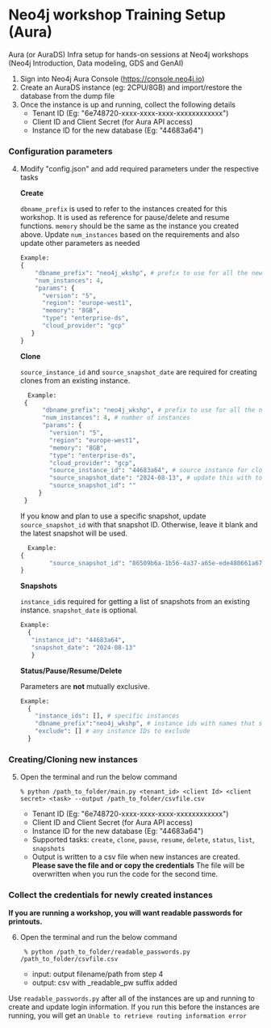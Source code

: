 # Neo4j workshop Training Setup (Aura)
Aura (or AuraDS) Infra setup for hands-on sessions at Neo4j workshops (Neo4j Introduction, Data modeling, GDS and GenAI)

1. Sign into Neo4j Aura Console (https://console.neo4j.io)
2. Create an AuraDS instance (eg: 2CPU/8GB) and import/restore the database from the dump file
3. Once the instance is up and running, collect the following details
    - Tenant ID (Eg: "6e748720-xxxx-xxxx-xxxx-xxxxxxxxxxxx")
    - Client ID and Client Secret (for Aura API access)
    - Instance ID for the new database (Eg: "44683a64")

### Configuration parameters
4. Modify "config.json" and add required parameters under the respective tasks

   **Create**
   
   `dbname_prefix` is used to refer to the instances created for this workshop. It is used as reference for pause/delete and resume functions. `memory` should be the same as the instance you created above. Update `num_instances` based on the requirements and also update other parameters as needed

     ```python
     Example:
    {
         "dbname_prefix": "neo4j_wkshp", # prefix to use for all the newly created machines
         "num_instances": 4,
         "params": {
           "version": "5",
           "region": "europe-west1",
           "memory": "8GB",
           "type": "enterprise-ds",
           "cloud_provider": "gcp"
        }
    }
     ```

    **Clone**

   `source_instance_id` and `source_snapshot_date` are required for creating clones from an existing instance. 

   ```python
     Example:
    {
         "dbname_prefix": "neo4j_wkshp", # prefix to use for all the newly created machines
         "num_instances": 4, # number of instances 
         "params": {
           "version": "5",
           "region": "europe-west1",
           "memory": "8GB",
           "type": "enterprise-ds",
           "cloud_provider": "gcp",
           "source_instance_id": "44683a64", # source instance for clones
           "source_snapshot_date": "2024-08-13", # update this with today's date or a specific date in the past
           "source_snapshot_id": ""
        }
    }
     ```  
   If you know and plan to use a specific snapshot, update `source_snapshot_id` with that snapshot ID.  Otherwise, leave it blank and the latest snapshot will be used.

   ```python
     Example:
   {
           "source_snapshot_id": "86509b6a-1b56-4a37-a65e-ede480661a67"
   }
   ```

   **Snapshots**

    `instance_id`is required for getting a list of snapshots from an existing instance.
     `snapshot_date` is optional.

     ```python
     Example:
       {
        "instance_id": "44683a64",
        "snapshot_date": "2024-08-13"
        }
     ```

   **Status/Pause/Resume/Delete**

     Parameters are **not** mutually exclusive.

     ```python
     Example:
       {
         "instance_ids": [], # specific instances
         "dbname_prefix":"neo4j_wkshp", # instance ids with names that starts with the prefix
         "exclude": [] # any instance IDs to exclude
       }
     ```

### Creating/Cloning new instances
5. Open the terminal and run the below command

   ```shell
   % python /path_to_folder/main.py <tenant_id> <client Id> <client secret> <task> --output /path_to_folder/csvfile.csv
   ```
    - Tenant ID (Eg: "6e748720-xxxx-xxxx-xxxx-xxxxxxxxxxxx")
    - Client ID and Client Secret (for Aura API access)
    - Instance ID for the new database (Eg: "44683a64")
    - Supported tasks: `create`, `clone`, `pause`, `resume`, `delete`, `status`, `list`, `snapshots`
    - Output is written to a csv file when new instances are created. **Please save the file and or copy the credentials** The file will be overwritten when you run the code for the second time.

### Collect the credentials for newly created instances
**If you are running a workshop, you will want readable passwords for printouts.**

6. Open the terminal and run the below command

   ```shell
    % python /path_to_folder/readable_passwords.py /path_to_folder/csvfile.csv
   ```
    - input: output filename/path from step 4
    - output: csv with _readable_pw suffix added

Use `readable_passwords.py` after all of the instances are up and running to create and update login information. If you run this before the instances are running, you will get an `Unable to retrieve routing information error`
